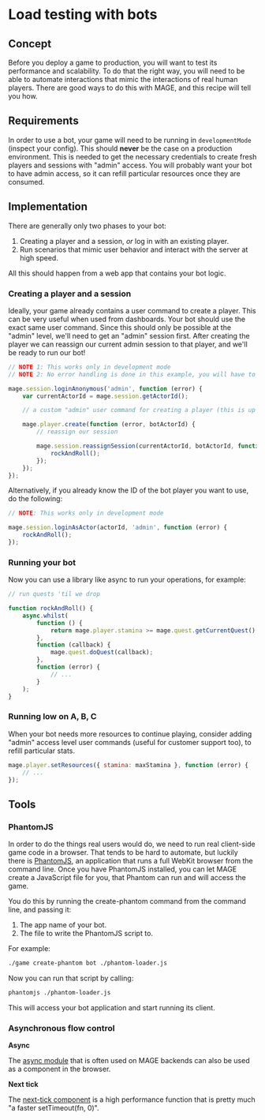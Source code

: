# Load testing with bots

## Concept

Before you deploy a game to production, you will want to test its performance and scalability. To do
that the right way, you will need to be able to automate interactions that mimic the interactions of
real human players. There are good ways to do this with MAGE, and this recipe will tell you how.


## Requirements

In order to use a bot, your game will need to be running in `developmentMode` (inspect your config).
This should **never** be the case on a production environment. This is needed to get the necessary
credentials to create fresh players and sessions with "admin" access. You will probably want your
bot to have admin access, so it can refill particular resources once they are consumed.


## Implementation

There are generally only two phases to your bot:

1. Creating a player and a session, *or* log in with an existing player.
2. Run scenarios that mimic user behavior and interact with the server at high speed.

All this should happen from a web app that contains your bot logic.

### Creating a player and a session

Ideally, your game already contains a user command to create a player. This can be very useful when
used from dashboards. Your bot should use the exact same user command. Since this should only be
possible at the "admin" level, we'll need to get an "admin" session first. After creating the player
we can reassign our current admin session to that player, and we'll be ready to run our bot!

```javascript
// NOTE 1: This works only in development mode
// NOTE 2: No error handling is done in this example, you will have to add this yourself.

mage.session.loginAnonymous('admin', function (error) {
	var currentActorId = mage.session.getActorId();

	// a custom "admin" user command for creating a player (this is up to you to create):

	mage.player.create(function (error, botActorId) {
		// reassign our session

		mage.session.reassignSession(currentActorId, botActorId, function (error) {
			rockAndRoll();
		});
	});
});
```

Alternatively, if you already know the ID of the bot player you want to use, do the following:

```javascript
// NOTE: This works only in development mode

mage.session.loginAsActor(actorId, 'admin', function (error) {
	rockAndRoll();
});
```

### Running your bot

Now you can use a library like async to run your operations, for example:

```javascript
// run quests 'til we drop

function rockAndRoll() {
	async.whilst(
		function () {
			return mage.player.stamina >= mage.quest.getCurrentQuest().requiredStamina;
		},
		function (callback) {
			mage.quest.doQuest(callback);
		},
		function (error) {
			// ...
		}
	);
}
```

### Running low on A, B, C

When your bot needs more resources to continue playing, consider adding "admin" access level user
commands (useful for customer support too), to refill particular stats.

```javascript
mage.player.setResources({ stamina: maxStamina }, function (error) {
	// ...
});
```


## Tools

### PhantomJS

In order to do the things real users would do, we need to run real client-side game code in a
browser. That tends to be hard to automate, but luckily there is [PhantomJS](http://phantomjs.org),
an application that runs a full WebKit browser from the command line. Once you have PhantomJS
installed, you can let MAGE create a JavaScript file for you, that Phantom can run and will access
the game.

You do this by running the create-phantom command from the command line, and passing it:

1. The app name of your bot.
2. The file to write the PhantomJS script to.

For example:

```sh
./game create-phantom bot ./phantom-loader.js
```

Now you can run that script by calling:

```sh
phantomjs ./phantom-loader.js
```

This will access your bot application and start running its client.


### Asynchronous flow control

**Async**

The [async module](https://github.com/caolan/async) that is often used on MAGE backends can also be
used as a component in the browser.

**Next tick**

The [next-tick component](https://github.com/timoxley/next-tick) is a high performance function that
is pretty much "a faster setTimeout(fn, 0)".
